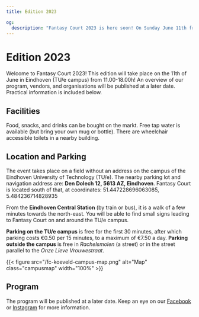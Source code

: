 ```yaml
---
title: Edition 2023

og:
  description: "Fantasy Court 2023 is here soon! On Sunday June 11th from 11.00-18.00h on the TU/e campus, join Fantasy Court and their collection of LARP and fantasy-related market and multiple activities for people of all ages."
---
```


# Edition 2023
Welcome to Fantasy Court 2023! This edition will take place on the 11th of June in Eindhoven (TU/e campus) from 11.00-18.00h! An overview of our program, vendors, and organisations will be published at a later date. Practical information is included below.

## Facilities
Food, snacks, and drinks can be bought on the markt. Free tap water is available (but bring your own mug or bottle). There are wheelchair accessible toilets in a nearby building.

## Location and Parking
The event takes place on a field without an address on the campus of the Eindhoven University of Technology (TU/e). The nearby parking lot and navigation address are: **Den Dolech 12, 5613 AZ, Eindhoven**. Fantasy Court is located south of that, at coordinates: 51.447228696063085, 5.484236714828935

From the **Eindhoven Central Station** (by train or bus), it is a walk of a few minutes towards the north-east. You will be able to find small signs leading to Fantasy Court on and around the TU/e campus.

**Parking on the TU/e campus** is free for the first 30 minutes, after which parking costs €0.50 per 15 minutes, to a maximum of €7.50 a day. **Parking outside the campus** is free in _Rachelsmolen_ (a street) or in the street parallel to the _Onze Lieve Vrouwestraat_.

{{< figure src="/fc-koeveld-campus-map.png" alt="Map" class="campusmap" width="100%" >}}

## Program
The program will be published at a later date. Keep an eye on our [Facebook](https://www.facebook.com/FantasyCourt/) or [Instagram](http://instagram.com/fantasycourtnl) for more information.

<!-- {{< figure src="/images/2022/fc-2022-program-en.jpg" alt="Program FC 2022" width="100%" >}}

### On-Stage
A variety of talented artists will be on-stage:
- **The Bards of St. Joost**: Two wonderful ladies will perform some lovely troubadour music for the festival-goers.
- **FeePhiFolkFum**: Phi, a talented singer and player of the hurdy-gurdy folk instrument, will perform for us with their selfmade music!
- **"What Is LARP?"**: Representatives from the larpers' collective, LARP Platform, will give a talk explaining things you might have wondered about what Larp is and how it works!
- **Balfolk Workshop**: Our very own Isa Barten will give an instruction and a chance to practice Balfolk (a style of dancing), helping people of all ages to learn the basics of balfolk!
- **Fan Dance Helheim**: An expressive fan dance about gods, warriors and the afterlife by Maartje van der Zalm and her fandancers.
- **A Bundle of Djoy**: A musical performance by a trio renowned for their atmospheric, progressive sound with an emphasis on musical storytelling.

### On the Tournament Field
Several activities take place on the tourney field:
- **Kids' Larp swordfighting**: The fun kids' activity from our Koningsdag festivity is back! Bring kids of all ages to safely try their hand at combat with padded foam swords. Let them try their best at us or you as their friends and family in our arena.
- **Knife Defense Workshop**: Ron Bouwman, a professional knife defense instructor, will give some tips and instructions on protecting from knife attacks, perfect for a real world application, or possibly even in a Larp!
- **Larp Swordfighting Instruction**: Interested in our swordfighting tournament? Come by this instruction and learn and practice the basics and rules from practiced Larp swordfighters.
- **Larp Swordfighting Tournament**: An exciting 1-on-1 tournament for all levels of experience! Can you win the grand prize?
- **Historical Swords Workshops/Demo**: On our other tournament field, you can witness demonstrations of fighting with real swords and armour by experts from the Bockenreyders, and get personal instruction and practice with foam swords from trainers at 365 Sports!

### Larp Encampment
The Larp Encampment is the place where LARP Platform together with various Larp organizations will tell personal stories and organizes activities. It is the place where you can hear, see, and experience what the Larp hobby entails and to learn about all kinds of different larps:
- **Panel Discussion**: A panel of larpers and Larp organizers discuss the finer points of Larp!
- **Multiple Shortlarps**: Multiple shortlarps will be available to participate in, some organized by LARP Platform and one from Fantasy Bug: A 1.5-hour short Larp adventure, where The Fantasy Bug herself will provide costumes and short instructional workshop so even first-timers will have a great Larp experience!

### Other Activities
And there is éven more, some activities and demos can be found spread out over the festival to provide you with some nice enjoyment on Fantasy Court.
- **Dragon Egg Hunt**: Want to know where the Dragon left their eggs? Come find them in this search across our festival terrain.
- **NERF Shooting Range**: A brand-new game created by Fantasy Court volunteers! Compete with your friends in this game of NERF dart shooting which tests your accuracy and speed. Can you pass them through the gates before they close?
- **Larp Cuddly Toy Archery**: Our classic 'stuffed animal archery' game previously seen at Koningsdag! Shoot soft foam arrows at cuddly toys and keep whichever you manage to hit!
- **Pole Pirate Poledancing Workshop**: The Pole Pirate Greet Charpentier returns to introduce interested festival guests to this unique type of dance!
- **Dancing and Stretching Exercises**: Multiple Short 15 minutes sessions of dancing and stretching practice, guided by a professional, to get you through the day.
- **Heroes of Thargos demo**: Are you familiar with the Cursed Empire tabletop roleplaying game and their card game Heroes of Thargos? If not, come try the card game out for the first time, and if so, come enjoy a familiar game and test your skills!
- **Various Outdoor Games**: We'll have plenty of simple field games open all day, such as kubb!
- **Upset Ducks**: A fun game open to all - build castles to house your ducks, then tear those of the opponent down!

# Vendors
The different vendors can be found beneath. Interested in what these are? Follow our social media ([Facebook](https://www.facebook.com/FantasyCourt/), [Instagram](http://instagram.com/fantasycourtnl)) to get more details on them!
- **[365 Sports](https://www.365sports.nl/)**: Historical swordfighting.
- **[Atelier Spintol](https://www.facebook.com/AtelierSpintol/)**: Handcrafted historical costume pieces and accessories.
- **[By Morag](https://www.bymorag.nl/)**: Handmade magic & witchery products.
- **[Books4Life](https://www.books4life-eindhoven.nl/)**: Second-hand books for charity.
- **[Custom Costumes](https://customcostumes.nl/)**: Handmade (Larp-proof) tails, ears, and other costume articles.
- **[Cursed Empire](https://www.cursedempire.com/)**: Tabletop RPG system with associated card game _Heroes of Thargos_.
- **Discovery Models and Goodies**
- **[Dungeons and Dice](https://dungeonsanddice.nl/)**: Tabletop RPG materials.
- **[Droid.bait](ttps://www.instagram.com/droid.bait) & [Crispelf](https://instagram.com/crispelf?igshid=YmMyMTA2M2Y=)**: Self-made art prints & commissions on-demand.
- **Eetkraam by Nick Slagter**: Soda & BBQ food
- **[Fantasyshop Fairyland](https://www.fairyland.nl/)**: Fantasy- and gothic-themed art, figurines, and accessories.
- **[Goudsmederij Scholten](https://www.goudsmederijscholten.nl/)**: Unique custom and handmade metal & stone jewelry
- **[Kapitein Kleerhaak](https://www.facebook.com/kapiteinkleerhaak)**: Leatherworked items and costumes for Larp and fantasy events, dice bags, and accessories.
- **[Larpcenter.nl](https://www.larpcenter.nl/)**: Larp weapons and accessories.
- **Lucea & Iarann Rag**: Mermaid-for-hire who also sells ocean- and fantasy-themed jewelry and accessories. Chainmail, leather, and silver jewelry and accessories.
- **[Magical Enchantment](https://www.facebook.com/m.enchantment)**: Fairy wings, elf ears, and other handmade costume pieces and accessories.
- **[Mamorumori](https://www.mamorumori.com)**: Plush forest creatures.
- **Morgana Fashion**: Fantasy accessories and costume props.
- **[Not Just Fairytales](https://www.instagram.com/notjustfairytales_art/)**: Handmade sculptures, painted ceramics, and other fantasy art.
- **[Red Dragon Jewellery](https://www.facebook.com/Red-Dragon-Jewellery-124341941565249/)**: Goldsmith who makes metal pendants and other jewellery.
- **[The Dreamy Cauldron](https://www.instagram.com/thedreamycauldron.shop/)**: Potion-bottle pendants and other jewelry.
- **[The Fudge Factory](https://the-fudge-factory.com/)**: Handmade fudge, an English delicacy with caramel and chocolate.
- **[The Wolf and Rabbit](https://www.thewolfandrabbit.com)**: Gowns and other Larp costumes and prop pieces.
- **[The Fantasy Bug](https://www.thefantasybug.nl)**: Larp costumes and mini-quests. -->
